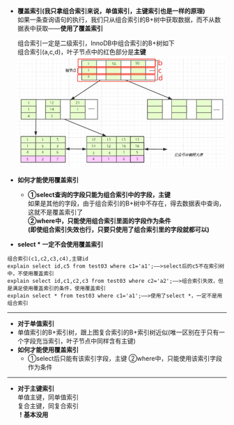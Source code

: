 * **覆盖索引(我只拿组合索引来说，单值索引，主键索引也是一样的原理)**   
  如果一条查询语句的执行，我们只从组合索引的B+树中获取数据，而不从数据表中获取——**使用了覆盖索引**       
  
  组合索引一定是二级索引，InnoDB中组合索引的B+树如下   
  组合索引(a,c,d)，叶子节点中的红色部分是**主键**  
  ![alt 属性文本](p/img_6.png)


* **如何才能使用覆盖索引**
    * **①select查询的字段只能为组合索引中的字段，主键**    
      如果是其他的字段，由于组合索引的B+树中不存在，得去数据表中查询，这就不是覆盖索引了   
      **②where中，只能使用组合索引里面的字段作为条件  
      (即使组合索引失效也行，只要只使用了组合索引里的字段就都可以)**


* **select *  一定不会使用覆盖索引**

```
组合索引(c1,c2,c3,c4),主键id    
explain select id,c5 from test03 where c1='a1';——>select后的c5不在索引树中，不使用覆盖索引  
explain select id,c1,c2,c3 from test03 where c2='a2';——>组合索引失效，但是满足使用覆盖索引的条件，使用覆盖索引   
explain select * from test03 where c1='a1';——>使用了select *，一定不是用组合索引
```
  
***

* **对于单值索引**    
* 单值索引的B+索引树，跟上图复合索引的B+索引树近似(唯一区别在于只有一个字段充当索引，叶子节点中同样含有主键)
* **如何才能使用覆盖索引**  
  * ①select后只能有该索引字段，主键
    ②where中，只能使用该索引字段作为条件   
***    
* **对于主键索引**   
单值主键，同单值索引    
复合主键，同复合索引   
**！基本没用**  

